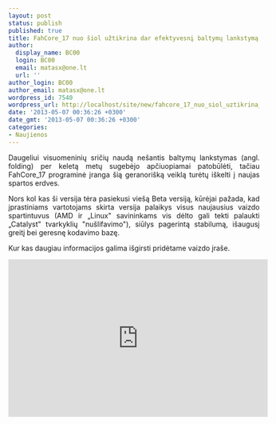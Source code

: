 ```yaml
---
layout: post
status: publish
published: true
title: FahCore_17 nuo šiol užtikrina dar efektyvesnį baltymų lankstymą
author:
  display_name: BC00
  login: BC00
  email: matasx@one.lt
  url: ''
author_login: BC00
author_email: matasx@one.lt
wordpress_id: 7540
wordpress_url: http://localhost/site/new/fahcore_17_nuo_siol_uztikrina_dar_efektyvesni_baltymu_lankstyma/
date: '2013-05-07 00:36:26 +0300'
date_gmt: '2013-05-07 00:36:26 +0300'
categories:
- Naujienos
---
```

<p style="text-align: justify;">
	Daugeliui visuomeninių sričių naudą ne&scaron;antis baltymų lankstymas (angl. folding) per keletą metų sugebėjo apčiuopiamai patobūlėti, tačiau FahCore_17 programinė įranga &scaron;ią geranori&scaron;ką veiklą turėtų i&scaron;kelti į naujas spartos erdves.</p>
<p style="text-align: justify;">
	Nors kol kas &scaron;i versija tėra pasiekusi vie&scaron;ą Beta versiją, kūrėjai pažada, kad įprastiniams vartotojams skirta versija palaikys visus naujausius vaizdo spartintuvus (AMD ir &bdquo;Linux&quot; savininkams vis dėlto gali tekti palaukti &bdquo;Catalyst&quot; tvarkyklių &quot;nu&scaron;lifavimo&quot;), siūlys pagerintą stabilumą, i&scaron;augusį greitį bei geresnę kodavimo bazę.</p>
<p>
	Kur kas daugiau informacijos galima i&scaron;girsti pridėtame vaizdo įra&scaron;e.</p>
<p>
	<iframe allowfullscreen="" frameborder="0" height="315" src="http://www.youtube.com/embed/rXK6g6TDqxg" width="520"></iframe></p>
